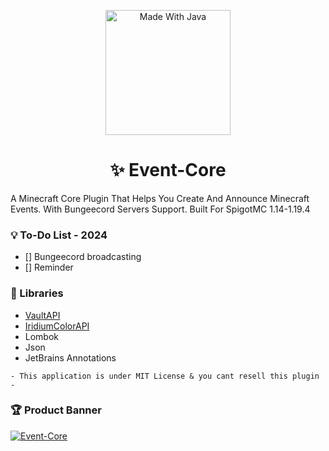 <p align="center">
     <!--<img width="252" src="https://user-images.githubusercontent.com/102294006/234592459-763d181e-43f1-47f2-972a-93b612bcb7fe.svg" alt="Built For SpigotMC">-->
    <img width="200" src="https://forthebadge.com/images/badges/made-with-java.svg" alt="Made With Java">
</p>

<h1 align="center">✨ Event-Core</h1>
A Minecraft Core Plugin That Helps You Create And Announce Minecraft Events. With Bungeecord Servers Support. Built For SpigotMC 1.14-1.19.4

### 💡 To-Do List - 2024
- [] Bungeecord broadcasting
- [] Reminder

### 🔗 Libraries
- [VaultAPI](https://github.com/MilkBowl/VaultAPI)
- [IridiumColorAPI](https://github.com/Iridium-Development/IridiumColorAPI)
- Lombok
- Json
- JetBrains Annotations

```
- This application is under MIT License & you cant resell this plugin -
```

### 🏆 Product Banner
[![Event-Core](https://s8.uupload.ir/files/event-core_b2b8.png)](https://github.com/Mehran1022mm/Event-Core/wiki)


